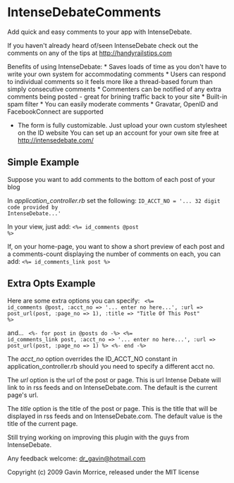 # IntenseDebateComments


Add quick and easy comments to your app with IntenseDebate.

If you haven't already heard of/seen IntenseDebate check out the comments on any of the tips at http://handyrailstips.com

Benefits of using IntenseDebate: 
	* Saves loads of time as you don't have to write your own system for accommodating comments
	* Users can respond to individual comments so it feels more like a thread-based forum than simply consecutive comments
	* Commenters can be notified of any extra comments being posted - great for brining traffic back to your site
	* Built-in spam filter
	* You can easily moderate comments
	* Gravatar, OpenID and FacebookConnect are supported
  * The form is fully customizable. Just upload your own custom stylesheet on the ID website
You can set up an account for your own site free at http://intensedebate.com/

## Simple Example

Suppose you want to add comments to the bottom of each post of your blog

In *application_controller.rb* set the following:
<code>ID_ACCT_NO = '... 32 digit code provided by IntenseDebate...'</code>

In your view, just add:
<code><%= id_comments @post %></code>

If, on your home-page, you want to show a short preview of each post and a comments-count displaying the number of comments on each, you can add:
<code><%= id_comments_link post %></code>
	
## Extra Opts Example

Here are some extra options you can specify:
<code>
	<%= id_comments @post, 
						:acct_no => '... enter no here...', 
						:url => post_url(post, :page_no => 1),
						:title => "Title Of This Post" %>
</code>

and...
<code>
<%- for post in @posts do -%>
	<%= id_comments_link post, :acct_no => '... enter no here...', :url => post_url(post, :page_no => 1) %>
<%- end -%>
</code>

The *acct_no* option overrides the ID_ACCT_NO constant in application_controller.rb should you need to specify a different acct no.

The *url* option is the url of the post or page. This is url Intense Debate will link to in rss feeds and on IntenseDebate.com. The default is the current page's url.

The *title* option is the title of the post or page. This is the title that will be displayed in rss feeds and on IntenseDebate.com. The default value is the title of the current page.


Still trying working on improving this plugin with the guys from IntenseDebate.

Any feedback welcome: dr_gavin@hotmail.com

Copyright (c) 2009 Gavin Morrice, released under the MIT license
